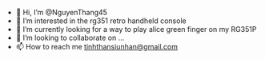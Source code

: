 - 👋 Hi, I’m @NguyenThang45
- 👀 I’m interested in the rg351 retro handheld console
- 🌱 I’m currently looking for a way to play alice green finger on my RG351P
- 💞️ I’m looking to collaborate on ...
- 📫 How to reach me tinhthansiunhan@gmail.com

<!---
NguyenThang45/NguyenThang45 is a ✨ special ✨ repository because its `README.md` (this file) appears on your GitHub profile.
You can click the Preview link to take a look at your changes.
--->
